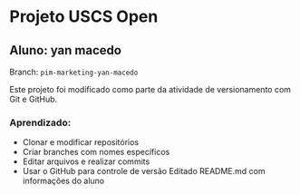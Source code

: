 # Projeto USCS Open

## Aluno: yan macedo

Branch: `pim-marketing-yan-macedo`

Este projeto foi modificado como parte da atividade de versionamento com Git e GitHub.

### Aprendizado:
- Clonar e modificar repositórios
- Criar branches com nomes específicos
- Editar arquivos e realizar commits
- Usar o GitHub para controle de versão
Editado README.md com informações do aluno
